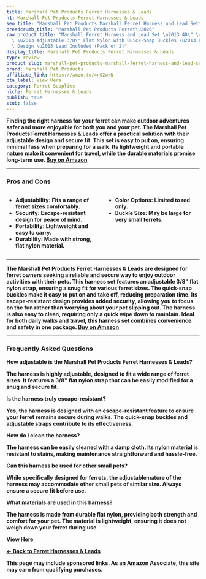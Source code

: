 ```yaml
---
title: Marshall Pet Products Ferret Harnesses & Leads
h1: Marshall Pet Products Ferret Harnesses & Leads
seo_title: "Marshall Pet Products Marshall Ferret Harness and Lead Set\u2026"
breadcrumb_title: "Marshall Pet Products Ferret\u2026"
raw_product_title: "Marshall Ferret Harness and Lead Set \u2013 48\" \u2013 Red Color\
  \ \u2013 Adjustable 3/8\" Flat Nylon with Quick-Snap Buckles \u2013 Escape-Resistant\
  \ Design \u2013 Lead Included (Pack of 2)"
display_title: Marshall Pet Products Ferret Harnesses & Leads
type: review
product_slug: marshall-pet-products-marshall-ferret-harness-and-lead-set-48-red-color-46f797f0
brand: Marshall Pet Products
affiliate_link: https://amzn.to/4nO2wrN
cta_label: View Here
category: Ferret Supplies
niche: Ferret Harnesses & Leads
publish: true
stub: false
---
```


<div id="intro" class="full-width">
  <p><strong>Finding the right harness for your ferret can make outdoor adventures safer and more enjoyable for both you and your pet. The Marshall Pet Products Ferret Harnesses & Leads offer a practical solution with their adjustable design and secure fit. This set is easy to put on, ensuring minimal fuss when preparing for a walk. Its lightweight and portable nature make it convenient for travel, while the durable materials promise long-term use. <a href="https://amzn.to/4nO2wrN" rel="nofollow sponsored noopener" target="_blank"><strong>Buy on Amazon</strong></a></p>
</div>

<hr />
<h3 id="pros-cons">Pros and Cons</h3>
<div class="pc-grid" style="display:grid;grid-template-columns:1fr 1fr;gap:16px;">
  <ul>
    <li><strong>Adjustability:</strong> Fits a range of ferret sizes comfortably.</li>
    <li><strong>Security:</strong> Escape-resistant design for peace of mind.</li>
    <li><strong>Portability:</strong> Lightweight and easy to carry.</li>
    <li><strong>Durability:</strong> Made with strong, flat nylon material.</li>
  </ul>
  <ul>
    <li><strong>Color Options:</strong> Limited to red only.</li>
    <li><strong>Buckle Size:</strong> May be large for very small ferrets.</li>
  </ul>
</div>
<hr />

<div class="full-width">
  <p>The Marshall Pet Products Ferret Harnesses & Leads are designed for ferret owners seeking a reliable and secure way to enjoy outdoor activities with their pets. This harness set features an adjustable 3/8" flat nylon strap, ensuring a snug fit for various ferret sizes. The quick-snap buckles make it easy to put on and take off, reducing preparation time. Its escape-resistant design provides added security, allowing you to focus on the fun rather than worrying about your pet slipping out. The harness is also easy to clean, requiring only a quick wipe down to maintain. Ideal for both daily walks and travel, this harness set combines convenience and safety in one package. <a href="https://amzn.to/4nO2wrN" rel="nofollow sponsored noopener" target="_blank"><strong>Buy on Amazon</strong></a></p>
</div>

<hr />
<h3 id="faqs">Frequently Asked Questions</h3>

<p><strong>How adjustable is the Marshall Pet Products Ferret Harnesses & Leads?</strong></p>
<p>The harness is highly adjustable, designed to fit a wide range of ferret sizes. It features a 3/8" flat nylon strap that can be easily modified for a snug and secure fit.</p>

<p><strong>Is the harness truly escape-resistant?</strong></p>
<p>Yes, the harness is designed with an escape-resistant feature to ensure your ferret remains secure during walks. The quick-snap buckles and adjustable straps contribute to its effectiveness.</p>

<p><strong>How do I clean the harness?</strong></p>
<p>The harness can be easily cleaned with a damp cloth. Its nylon material is resistant to stains, making maintenance straightforward and hassle-free.</p>

<p><strong>Can this harness be used for other small pets?</strong></p>
<p>While specifically designed for ferrets, the adjustable nature of the harness may accommodate other small pets of similar size. Always ensure a secure fit before use.</p>

<p><strong>What materials are used in this harness?</strong></p>
<p>The harness is made from durable flat nylon, providing both strength and comfort for your pet. The material is lightweight, ensuring it does not weigh down your ferret during use.</p>
<p><a class="btn" href="https://amzn.to/4nO2wrN" target="_blank" rel="nofollow sponsored noopener">View Here</a></p>
<p><a href="/roundups/ferret-supplies/ferret-harnesses-leads/">← Back to Ferret Harnesses & Leads</a></p>
<aside class="disclosure">This page may include sponsored links. As an Amazon Associate, this site may earn from qualifying purchases.</aside>
